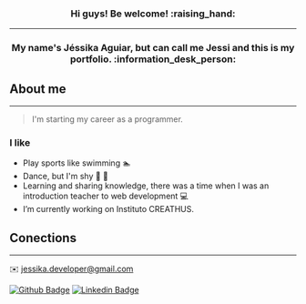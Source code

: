 <h3 align='center'> Hi guys! Be welcome! :raising_hand:</h3>
<hr>

<h3 align='center'> My name's Jéssika Aguiar, but can call me Jessi and this is my portfolio. :information_desk_person: </h3>

## About me
<hr>

> I'm starting my career as a programmer.

### I like 

- Play sports like swimming :swimmer: 
- Dance, but I'm shy :dancer: :see_no_evil: 
- Learning and sharing knowledge, there was a time when I was an introduction teacher to web development :computer:  
- I’m currently working on Instituto CREATHUS. 

## Conections
<hr>

:envelope: jessika.developer@gmail.com

[![Github Badge](https://img.shields.io/badge/-Github-000?style=flat-square&logo=Github&logoColor=white&link=https://github.com/JessikaAguiar)](https://github.com/JessikaAguiar)
[![Linkedin Badge](https://img.shields.io/badge/-LinkedIn-blue?style=flat-square&logo=Linkedin&logoColor=white&link=https://www.linkedin.com/in/jessika-aguiar/)](https://www.linkedin.com/in/jessika-aguiar/)
